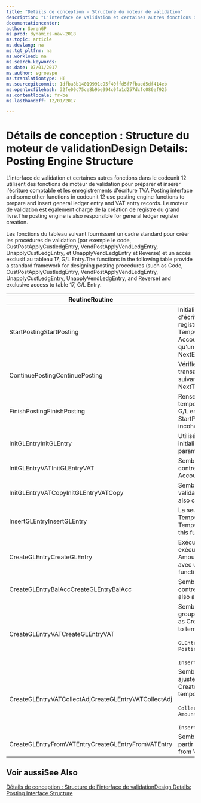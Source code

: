 ```yaml
---
title: "Détails de conception - Structure du moteur de validation"
description: "L'interface de validation et certaines autres fonctions dans le codeunit 12 utilisent des fonctions de moteur de validation pour préparer et insérer l'écriture comptable et les enregistrements d'écriture TVA. Le moteur de validation est également chargé de la création de registre du grand livre."
documentationcenter: 
author: SorenGP
ms.prod: dynamics-nav-2018
ms.topic: article
ms.devlang: na
ms.tgt_pltfrm: na
ms.workload: na
ms.search.keywords: 
ms.date: 07/01/2017
ms.author: sgroespe
ms.translationtype: HT
ms.sourcegitcommit: 1dfba8b14019991c95f40ffd5f7fbaed5df414eb
ms.openlocfilehash: 32fe00c75ce8b9be994c0fa1d257dcfc086ef925
ms.contentlocale: fr-be
ms.lasthandoff: 12/01/2017

---
```

# <a name="design-details-posting-engine-structure"></a><span data-ttu-id="38050-104">Détails de conception : Structure du moteur de validation</span><span class="sxs-lookup"><span data-stu-id="38050-104">Design Details: Posting Engine Structure</span></span>
<span data-ttu-id="38050-105">L'interface de validation et certaines autres fonctions dans le codeunit 12 utilisent des fonctions de moteur de validation pour préparer et insérer l'écriture comptable et les enregistrements d'écriture TVA.</span><span class="sxs-lookup"><span data-stu-id="38050-105">Posting interface and some other functions in codeunit 12 use posting engine functions to prepare and insert general ledger entry and VAT entry records.</span></span> <span data-ttu-id="38050-106">Le moteur de validation est également chargé de la création de registre du grand livre.</span><span class="sxs-lookup"><span data-stu-id="38050-106">The posting engine is also responsible for general ledger register creation.</span></span>  
  
 <span data-ttu-id="38050-107">Les fonctions du tableau suivant fournissent un cadre standard pour créer les procédures de validation (par exemple le code, CustPostApplyCustledgEntry, VendPostApplyVendLedgEntry, UnapplyCustLedgEntry, et UnapplyVendLedgEntry et Reverse) et un accès exclusif au tableau 17, G/L Entry.</span><span class="sxs-lookup"><span data-stu-id="38050-107">The functions in the following table provide a standard framework for designing posting procedures (such as Code, CustPostApplyCustledgEntry, VendPostApplyVendLedgEntry, UnapplyCustLedgEntry, UnapplyVendLedgEntry, and Reverse) and exclusive access to table 17, G/L Entry.</span></span>  
  
|<span data-ttu-id="38050-108">Routine</span><span class="sxs-lookup"><span data-stu-id="38050-108">Routine</span></span>|<span data-ttu-id="38050-109">Désignation</span><span class="sxs-lookup"><span data-stu-id="38050-109">Description</span></span>|  
|-------------|---------------------------------------|  
|<span data-ttu-id="38050-110">StartPosting</span><span class="sxs-lookup"><span data-stu-id="38050-110">StartPosting</span></span>|<span data-ttu-id="38050-111">Initialise le tampon de validation TempGLEntryBuf, verrouille les tableaix d'écriture comptable et écriture TVA, et initialise la période de comptabilité, le registre de comptabilité et le taux de change.</span><span class="sxs-lookup"><span data-stu-id="38050-111">Initializes posting buffer TempGLEntryBuf, locks G/L Entry and VAT Entry tables, and initializes Accounting Period, G/L Register, and Exchange Rate.</span></span> <span data-ttu-id="38050-112">Ne devrait être appelé qu'une fois, alors NextEntryNo est 0.</span><span class="sxs-lookup"><span data-stu-id="38050-112">Should be called only once, then NextEntryNo is 0.</span></span>|  
|<span data-ttu-id="38050-113">ContinuePosting</span><span class="sxs-lookup"><span data-stu-id="38050-113">ContinuePosting</span></span>|<span data-ttu-id="38050-114">Vérifie et valide la TVA sur encaissement pour le précédent incrément de transaction NextTransactionNo et prépare la validation de la ligne suivante.</span><span class="sxs-lookup"><span data-stu-id="38050-114">Checks and posts unrealized VAT for previous transaction increment NextTransactionNo and prepares post of next line.</span></span>|  
|<span data-ttu-id="38050-115">FinishPosting</span><span class="sxs-lookup"><span data-stu-id="38050-115">FinishPosting</span></span>|<span data-ttu-id="38050-116">Renseigne la validation en insérant des écritures comptables à partir de tampon temporaire dans le tableau de base de données.</span><span class="sxs-lookup"><span data-stu-id="38050-116">Completes posting by inserting G/L entries from temporary buffer into database table.</span></span> <span data-ttu-id="38050-117">Toujours utilisé avec StartPosting.</span><span class="sxs-lookup"><span data-stu-id="38050-117">Always used together with StartPosting.</span></span> <span data-ttu-id="38050-118">Vérifie les incohérences.</span><span class="sxs-lookup"><span data-stu-id="38050-118">Checks for inconsistencies.</span></span>|  
|<span data-ttu-id="38050-119">InitGLEntry</span><span class="sxs-lookup"><span data-stu-id="38050-119">InitGLEntry</span></span>|<span data-ttu-id="38050-120">Utilisé pour lancer la nouvelle écriture comptable pour Gen. Jnl Line.</span><span class="sxs-lookup"><span data-stu-id="38050-120">Used to initialize new G/L entry for Gen. Jnl Line.</span></span> <span data-ttu-id="38050-121">Retourne GLEntry comme paramètre.</span><span class="sxs-lookup"><span data-stu-id="38050-121">Returns GLEntry as parameter.</span></span>|  
|<span data-ttu-id="38050-122">InitGLEntryVAT</span><span class="sxs-lookup"><span data-stu-id="38050-122">InitGLEntryVAT</span></span>|<span data-ttu-id="38050-123">Semblable à InitGLEntry, mais affecte également Numéro de compte contrepartie et SummarizeVAT.</span><span class="sxs-lookup"><span data-stu-id="38050-123">Same as InitGLEntry, but also assigns Bal. Account No. and SummarizeVAT.</span></span>|  
|<span data-ttu-id="38050-124">InitGLEntryVATCopy</span><span class="sxs-lookup"><span data-stu-id="38050-124">InitGLEntryVATCopy</span></span>|<span data-ttu-id="38050-125">Semblable à InitGLEntryVAT, mais copie également les données des groupes de validation de l'écriture TVA avant SummarizeVAT.</span><span class="sxs-lookup"><span data-stu-id="38050-125">Similar to InitGLEntryVAT, but also copies posting groups data from VAT Entry before SummarizeVAT.</span></span>|  
|<span data-ttu-id="38050-126">InsertGLEntry</span><span class="sxs-lookup"><span data-stu-id="38050-126">InsertGLEntry</span></span>|<span data-ttu-id="38050-127">La seule fonction qui insère l'écriture comptable dans le tableau TempGLEntryBuf global.</span><span class="sxs-lookup"><span data-stu-id="38050-127">The only function that inserts G/L entry into global TempGLEntryBuf table.</span></span> <span data-ttu-id="38050-128">Utilisez toujours cette fonction pour insérer.</span><span class="sxs-lookup"><span data-stu-id="38050-128">Always use this function for insert.</span></span>|  
|<span data-ttu-id="38050-129">CreateGLEntry</span><span class="sxs-lookup"><span data-stu-id="38050-129">CreateGLEntry</span></span>|<span data-ttu-id="38050-130">Exécute InitGLEntry, affecte le montant des devises supplémentaires, puis exécute InsertGLEntry.</span><span class="sxs-lookup"><span data-stu-id="38050-130">Performs an InitGLEntry, assigns Additional Currency Amount, and then performs InsertGLEntry.</span></span> <span data-ttu-id="38050-131">Remplace plusieurs lignes de code avec un seul appel de fonction.</span><span class="sxs-lookup"><span data-stu-id="38050-131">Replaces several lines of code with a single function call.</span></span>|  
|<span data-ttu-id="38050-132">CreateGLEntryBalAcc</span><span class="sxs-lookup"><span data-stu-id="38050-132">CreateGLEntryBalAcc</span></span>|<span data-ttu-id="38050-133">Semblable à CreateGLEntry, mais affecte également Type de compte contrepartie et Numéro de compte contrepartie.</span><span class="sxs-lookup"><span data-stu-id="38050-133">Same as CreateGLEntry, but also assigns Bal. Account Type and Bal. Account No.</span></span>|  
|<span data-ttu-id="38050-134">CreateGLEntryVAT</span><span class="sxs-lookup"><span data-stu-id="38050-134">CreateGLEntryVAT</span></span>|<span data-ttu-id="38050-135">Semblable à CreateGLEntry, mais avec le traitement supplémentaire pour les groupes de validation et l'enregistrement sur un tampon TVA temporaire :</span><span class="sxs-lookup"><span data-stu-id="38050-135">Same as CreateGLEntry, but with additional processing for posting groups and saving to temporary VAT buffer:</span></span><br /><br /> `GLEntry.CopyPostingGroupsFromDtldCVBuf(DtldCVLedgEntryBuf,GenJnlLine."Gen. Posting Type");`<br /><br /> `InsertVATEntriesFromTemp(DtldCVLedgEntryBuf,GLEntry);`|  
|<span data-ttu-id="38050-136">CreateGLEntryVATCollectAdj</span><span class="sxs-lookup"><span data-stu-id="38050-136">CreateGLEntryVATCollectAdj</span></span>|<span data-ttu-id="38050-137">Semblable à CreateGLEntry, mais avec la collection supplémentaire des ajustements et l'enregistrement sur un tampon TVA temporaire :</span><span class="sxs-lookup"><span data-stu-id="38050-137">Same as CreateGLEntry, but with additional collection of adjustments and saving to temporary VAT buffer:</span></span><br /><br /> `CollectAdjustment(AdjAmount,GLEntry.Amount,GLEntry."Additional-Currency Amount",OriginalDateSet);`<br /><br /> `InsertVATEntriesFromTemp(DtldCVLedgEntryBuf,GLEntry);`|  
|<span data-ttu-id="38050-138">CreateGLEntryFromVATEntry</span><span class="sxs-lookup"><span data-stu-id="38050-138">CreateGLEntryFromVATEntry</span></span>|<span data-ttu-id="38050-139">Semblable à CreateGLEntry, mais copie également les groupes de validation à partir de l'écriture TVA.</span><span class="sxs-lookup"><span data-stu-id="38050-139">Same as CreateGLEntry, but also copies posting groups from VAT entry.</span></span>|  
  
## <a name="see-also"></a><span data-ttu-id="38050-140">Voir aussi</span><span class="sxs-lookup"><span data-stu-id="38050-140">See Also</span></span>  
 [<span data-ttu-id="38050-141">Détails de conception : Structure de l'interface de validation</span><span class="sxs-lookup"><span data-stu-id="38050-141">Design Details: Posting Interface Structure</span></span>](design-details-posting-interface-structure.md)
